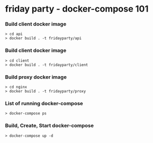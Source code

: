 # friday party - docker-compose 101
### Build client docker image

```
> cd api
> docker build . -t fridayparty/api
```

### Build client docker image

```
> cd client
> docker build . -t fridayparty/client
```

### Build proxy docker image

```
> cd nginx
> docker build . -t fridayparty/proxy
```

### List of running docker-compose
```
> docker-compose ps
```
###

### Build, Create, Start docker-compose
```
> docker-compose up -d
```
